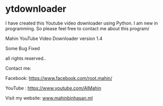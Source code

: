# ytdownloader
I have created this Youtube video downloader using Python. I am new in programming. So please feel free to contact me about this program/

Mahin YouTube Video Downloader version 1.4

Some Bug Fixed


all rights reserved..

Contact me:

Facebook: https://www.facebook.com/root.mahin/

YouTube : https://www.youtube.com/AlMahin

Visit my website: www.mahinbinhasan.ml
